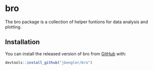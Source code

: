 # bro

<!-- badges: start -->
<!-- badges: end -->

The bro package is a collection of helper funtions for data analysis and plotting.

## Installation

You can install the released version of bro from [GitHub](https://github.com) with:

``` r
devtools::install_github("jbengler/bro")
```

